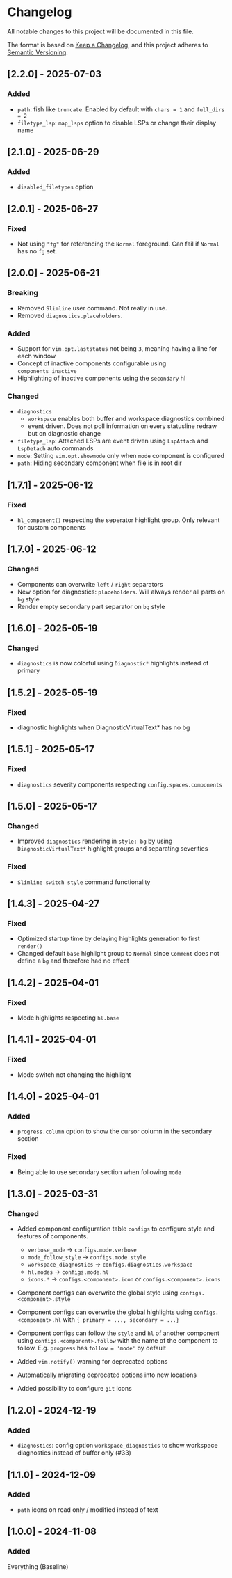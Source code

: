 # Changelog

All notable changes to this project will be documented in this file.

The format is based on [Keep a Changelog](https://keepachangelog.com/en/1.1.0/),
and this project adheres to [Semantic Versioning](https://semver.org/spec/v2.0.0.html).

## [2.2.0] - 2025-07-03

### Added

- `path`: fish like `truncate`. Enabled by default with `chars = 1` and `full_dirs = 2`
- `filetype_lsp`: `map_lsps` option to disable LSPs or change their display name

## [2.1.0] - 2025-06-29

### Added

- `disabled_filetypes` option

## [2.0.1] - 2025-06-27

### Fixed

- Not using `"fg"` for referencing the `Normal` foreground. Can fail if `Normal` has no `fg` set.

## [2.0.0] - 2025-06-21

### Breaking

- Removed `Slimline` user command. Not really in use.
- Removed `diagnostics.placeholders`.

### Added

- Support for `vim.opt.laststatus` not being `3`, meaning having a line for each window
- Concept of inactive components configurable using `components_inactive`
- Highlighting of inactive components using the `secondary` hl

### Changed

- `diagnostics`
  - `workspace` enables both buffer and workspace diagnostics combined
  - event driven. Does not poll information on every statusline redraw but on diagnostic change
- `filetype_lsp`: Attached LSPs are event driven using `LspAttach` and `LspDetach` auto commands
- `mode`: Setting `vim.opt.showmode` only when `mode` component is configured
- `path`: Hiding secondary component when file is in root dir

## [1.7.1] - 2025-06-12

### Fixed

- `hl_component()` respecting the seperator highlight group. Only relevant for custom components

## [1.7.0] - 2025-06-12

### Changed

- Components can overwrite `left` / `right` separators
- New option for diagnostics: `placeholders`. Will always render all parts on `bg` style
- Render empty secondary part separator on `bg` style

## [1.6.0] - 2025-05-19

### Changed

- `diagnostics` is now colorful using `Diagnostic*` highlights instead of primary

## [1.5.2] - 2025-05-19

### Fixed

- diagnostic highlights when DiagnosticVirtualText\* has no bg

## [1.5.1] - 2025-05-17

### Fixed

- `diagnostics` severity components respecting `config.spaces.components`

## [1.5.0] - 2025-05-17

### Changed

- Improved `diagnostics` rendering in `style: bg` by using `DiagnosticVirtualText*` highlight groups and separating severities

### Fixed

- `Slimline switch style` command functionality

## [1.4.3] - 2025-04-27

### Fixed

- Optimized startup time by delaying highlights generation to first `render()`
- Changed default `base` highlight group to `Normal` since `Comment` does not define a `bg` and therefore had no effect

## [1.4.2] - 2025-04-01

### Fixed

- Mode highlights respecting `hl.base`

## [1.4.1] - 2025-04-01

### Fixed

- Mode switch not changing the highlight

## [1.4.0] - 2025-04-01

### Added

- `progress.column` option to show the cursor column in the secondary section

### Fixed

- Being able to use secondary section when following `mode`

## [1.3.0] - 2025-03-31

### Changed

- Added component configuration table `configs` to configure style and features of components.
  - `verbose_mode` -> `configs.mode.verbose`
  - `mode_follow_style` -> `configs.mode.style`
  - `workspace_diagnostics` -> `configs.diagnostics.workspace`
  - `hl.modes` -> `configs.mode.hl`
  - `icons.*` -> `configs.<component>.icon` or `configs.<component>.icons`

- Component configs can overwrite the global style using `configs.<component>.style`
- Component configs can overwrite the global highlights using `configs.<component>.hl` with `{ primary = ..., secondary = ...}`
- Component configs can follow the `style` and `hl` of another component using `configs.<component>.follow` with the name of the component to follow. E.g. `progress` has `follow = 'mode'` by default

- Added `vim.notify()` warning for deprecated options
- Automatically migrating deprecated options into new locations
- Added possibility to configure `git` icons

## [1.2.0] - 2024-12-19

### Added

- `diagnostics`: config option `workspace_diagnostics` to show workspace diagnostics instead of buffer only (#33)

## [1.1.0] - 2024-12-09

### Added

- `path` icons on read only / modified instead of text

## [1.0.0] - 2024-11-08

### Added

Everything (Baseline)
